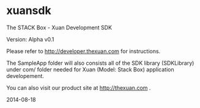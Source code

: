 xuansdk
=======

The STACK Box - Xuan Development SDK

Version: Alpha v0.1

Please refer to http://developer.thexuan.com for instructions.

The SampleApp folder will also consists all of the SDK library (SDKLibrary) under com/ folder needed for Xuan (Model: Stack Box) application developement.

You can also visit our product site at http://thexuan.com .

2014-08-18

